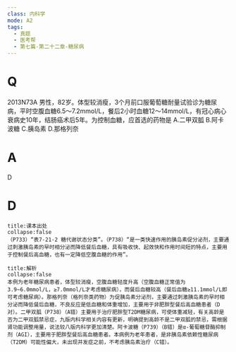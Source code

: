 ```yaml
---
class: 内科学
mode: A2
tags:
  - 真题
  - 医考帮
  - 第七篇-第二十二章-糖尿病
---
```


# Q
2013N73A 男性，82岁。体型较消瘦，3个月前口服葡萄糖耐量试验诊为糖尿病，平时空腹血糖6.5～7.2mmol/L，餐后2小时血糖12～14mmol/L，有冠心病心衰病史10年，结肠癌术后5年。为控制血糖，应首选的药物是
A.二甲双胍
B.阿卡波糖
C.胰岛素
D.那格列奈

# A
D
# D
```ad-note
title:课本出处
collapse:false
（P733）“表7-21-2 糖代谢状态分类”。（P738）“是一类快速作用的胰岛素促分泌剂，主要通过刺激胰岛素的早时相分泌而降低餐后血糖，具有吸收快、起效快和作用时间短的特点，主要用于控制餐后高血糖，也有一定降低空腹血糖的作用”。
```

```ad-summary
title:解析
collapse:false
本例为老年糖尿病患者，体型较消瘦，空腹血糖轻度升高（空腹血糖正常值为3.9~6.0mmol/L，≥7.0mmol/L才考虑糖尿病），而餐后血糖较高（餐后血糖≥11.1mmol/L即可考虑糖尿病）。那格列奈（格列奈类药物）为促胰岛素分泌剂，主要通过刺激胰岛素的早时相分泌而降低餐后血糖，不良反应是低血糖和体重增加，主要用于非肥胖型餐后高血糖患者（D对）。二甲双胍（P738）（A错）主要用于治疗肥胖型T2DM糖尿病，可使体重减轻，有关高龄是否为二甲双胍禁忌症，九版内科学相关内容有更新，明确提到高龄不是二甲双胍的禁忌，需根据肾功能调整用量，说法较八版内科学更加清楚。阿卡波糖（P739）（B错）是α-葡萄糖苷酶抑制剂（AGI），主要用于肥胖型餐后高血糖患者。本病例为老年患者，是非胰岛素依赖性糖尿病（T2DM）可能性偏大，未出现并发症之前，不考虑胰岛素治疗（C错）。
```

